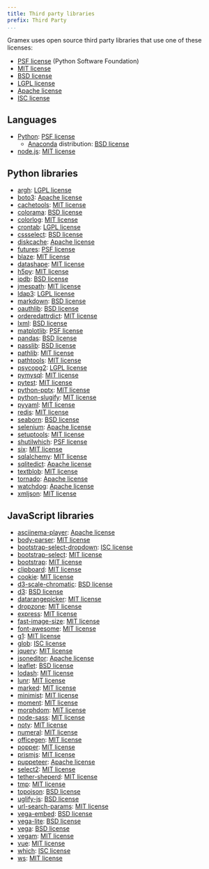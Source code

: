 ```yaml
---
title: Third party libraries
prefix: Third Party
...
```


Gramex uses open source third party libraries that use one of these licenses:

- [PSF license][PSF] (Python Software Foundation)
- [MIT license][MIT]
- [BSD license][BSD]
- [LGPL license][LGPL]
- [Apache license][Apache]
- [ISC license][ISC]

## Languages

- [Python](https://www.python.org/): [PSF license][PSF]
  - [Anaconda](https://docs.anaconda.com/anaconda/) distribution: [BSD license][BSD]
- [node.js](https://github.com/nodejs/node/blob/master/LICENSE): [MIT license][MIT]

## Python libraries
<!-- Keep this in sync with gramex/release.json -->

- [argh](https://pypi.python.org/pypi/argh/): [LGPL license][LGPL]
- [boto3](https://pypi.org/project/boto3/): [Apache license][Apache]
- [cachetools](https://pypi.python.org/pypi/cachetools/): [MIT license][MIT]
- [colorama](https://pypi.python.org/pypi/colorama/): [BSD license][BSD]
- [colorlog](https://pypi.python.org/pypi/colorlog/): [MIT license][MIT]
- [crontab](https://pypi.python.org/pypi/crontab/): [LGPL license][LGPL]
- [cssselect](https://pypi.python.org/pypi/cssselect/): [BSD license][BSD]
- [diskcache](https://pypi.python.org/pypi/diskcache/): [Apache license][Apache]
- [futures](https://pypi.python.org/pypi/futures/): [PSF license][PSF]
- [blaze](https://pypi.python.org/pypi/blaze/): [MIT license][MIT]
- [datashape](https://pypi.python.org/pypi/datashape/): [MIT license][MIT]
- [h5py](https://pypi.python.org/pypi/h5py/): [MIT license][MIT]
- [ipdb](https://pypi.python.org/pypi/ipdb/): [BSD license][BSD]
- [jmespath](https://pypi.org/project/jmespath/): [MIT license][MIT]
- [ldap3](https://pypi.python.org/pypi/ldap3/): [LGPL license][LGPL]
- [markdown](https://pypi.python.org/pypi/markdown/): [BSD license][BSD]
- [oauthlib](https://pypi.python.org/pypi/oauthlib/): [BSD license][BSD]
- [orderedattrdict](https://pypi.python.org/pypi/orderedattrdict/): [MIT license][MIT]
- [lxml](https://pypi.python.org/pypi/lxml/): [BSD license][BSD]
- [matplotlib](https://pypi.python.org/pypi/matplotlib/): [PSF license][PSF]
- [pandas](https://pypi.python.org/pypi/pandas/): [BSD license][BSD]
- [passlib](https://pypi.python.org/pypi/passlib/): [BSD license][BSD]
- [pathlib](https://pypi.python.org/pypi/pathlib/): [MIT license][MIT]
- [pathtools](https://pypi.python.org/pypi/pathtools/): [MIT license][MIT]
- [psycopg2](https://pypi.python.org/pypi/psycopg2/): [LGPL license][LGPL]
- [pymysql](https://pypi.python.org/pypi/pymysql/): [MIT license][MIT]
- [pytest](https://pypi.org/project/pytest/): [MIT license][MIT]
- [python-pptx](https://github.com/scanny/python-pptx/blob/master/LICENSE/): [MIT license][MIT]
- [python-slugify](https://pypi.python.org/pypi/python-slugify/): [MIT license][MIT]
- [pyyaml](https://pypi.python.org/pypi/pyyaml/): [MIT license][MIT]
- [redis](https://pypi.org/project/redis/): [MIT license][MIT]
- [seaborn](https://pypi.org/project/seaborn/): [BSD license][BSD]
- [selenium](https://pypi.org/project/selenium/): [Apache license][Apache]
- [setuptools](https://pypi.python.org/pypi/setuptools/): [MIT license][MIT]
- [shutilwhich](https://pypi.python.org/pypi/shutilwhich/): [PSF license][PSF]
- [six](https://pypi.python.org/pypi/six/): [MIT license][MIT]
- [sqlalchemy](https://pypi.org/project/SQLAlchemy/): [MIT license][MIT]
- [sqlitedict](https://pypi.org/project/sqlitedict/): [Apache license][Apache]
- [textblob](https://pypi.python.org/pypi/textblob/): [MIT license][MIT]
- [tornado](https://pypi.python.org/pypi/tornado/): [Apache license][Apache]
- [watchdog](https://pypi.python.org/pypi/watchdog/): [Apache license][Apache]
- [xmljson](https://pypi.python.org/pypi/xmljson/): [MIT license][MIT]

## JavaScript libraries
<!-- find gramex -name package.json | grep -v node_modules | xargs jq '.dependencies, .devDependencies' -->

- [asciinema-player](https://www.npmjs.com/package/asciinema-player): [Apache license][Apache]
- [body-parser](https://www.npmjs.com/package/body-parser): [MIT license][MIT]
- [bootstrap-select-dropdown](https://www.npmjs.com/package/bootstrap-select-dropdown): [ISC license][ISC]
- [bootstrap-select](https://www.npmjs.com/package/bootstrap-select): [MIT license][MIT]
- [bootstrap](https://www.npmjs.com/package/bootstrap): [MIT license][MIT]
- [clipboard](https://www.npmjs.com/package/clipboard): [MIT license][MIT]
- [cookie](https://www.npmjs.com/package/cookie): [MIT license][MIT]
- [d3-scale-chromatic](https://www.npmjs.com/package/d3-scale-chromatic): [BSD license][BSD]
- [d3](https://www.npmjs.com/package/d3): [BSD license][BSD]
- [datarangepicker](https://www.npmjs.com/package/daterangepicker): [MIT license][MIT]
- [dropzone](https://www.npmjs.com/package/dropzone): [MIT license][MIT]
- [express](https://www.npmjs.com/package/express): [MIT license][MIT]
- [fast-image-size](https://www.npmjs.com/package/fast-image-size): [MIT license][MIT]
- [font-awesome](https://www.npmjs.com/package/font-awesome): [MIT license][MIT]
- [g1](https://www.npmjs.com/package/g1): [MIT license][MIT]
- [glob](https://www.npmjs.com/package/glob): [ISC license][ISC]
- [jquery](https://www.npmjs.com/package/jquery): [MIT license][MIT]
- [jsoneditor](https://www.npmjs.com/package/jsoneditor): [Apache license][Apache]
- [leaflet](https://www.npmjs.com/package/leaflet): [BSD license][BSD]
- [lodash](https://www.npmjs.com/package/lodash): [MIT license][MIT]
- [lunr](https://www.npmjs.com/package/lunr): [MIT license][MIT]
- [marked](https://www.npmjs.com/package/marked): [MIT license][MIT]
- [minimist](https://www.npmjs.com/package/minimist): [MIT license][MIT]
- [moment](https://www.npmjs.com/package/moment): [MIT license][MIT]
- [morphdom](https://www.npmjs.com/package/morphdom): [MIT license][MIT]
- [node-sass](https://www.npmjs.com/package/node-sass): [MIT license][MIT]
- [noty](https://www.npmjs.com/package/noty): [MIT license][MIT]
- [numeral](https://www.npmjs.com/package/numeral): [MIT license][MIT]
- [officegen](https://www.npmjs.com/package/officegen): [MIT license][MIT]
- [popper](https://www.npmjs.com/package/popper.js): [MIT license][MIT]
- [prismjs](https://www.npmjs.com/package/prismjs): [MIT license][MIT]
- [puppeteer](https://www.npmjs.com/package/puppeteer): [Apache license][Apache]
- [select2](https://www.npmjs.com/package/select2): [MIT license][MIT]
- [tether-sheperd](https://www.npmjs.com/package/tether-shepherd): [MIT license][MIT]
- [tmp](https://www.npmjs.com/package/tmp): [MIT license][MIT]
- [topojson](https://www.npmjs.com/package/topojson): [BSD license][BSD]
- [uglify-js](https://www.npmjs.com/package/uglify-js): [BSD license][BSD]
- [url-search-params](https://www.npmjs.com/package/url-search-params): [MIT license][MIT]
- [vega-embed](https://www.npmjs.com/package/vega-embed): [BSD license][BSD]
- [vega-lite](https://www.npmjs.com/package/vega-lite): [BSD license][BSD]
- [vega](https://www.npmjs.com/package/vega): [BSD license][BSD]
- [vegam](https://www.npmjs.com/package/vegam): [MIT license][MIT]
- [vue](https://www.npmjs.com/package/vue): [MIT license][MIT]
- [which](https://www.npmjs.com/package/which): [ISC license][ISC]
- [ws](https://www.npmjs.com/package/ws): [MIT license][MIT]

[MIT]: https://opensource.org/licenses/MIT
[BSD]: https://opensource.org/licenses/BSD-3-Clause
[LGPL]: https://opensource.org/licenses/LGPL-3.0
[Apache]: https://opensource.org/licenses/Apache-2.0
[PSF]: https://opensource.org/licenses/Python-2.0
[ISC]: https://opensource.org/licenses/ISC
[Node]: https://github.com/nodejs/node/blob/master/LICENSE
